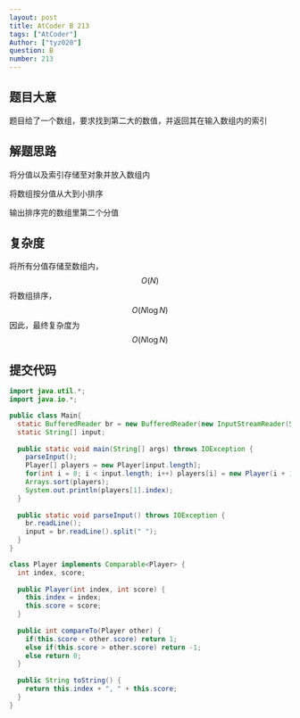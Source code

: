 ```yaml
---
layout: post
title: AtCoder B 213
tags: ["AtCoder"]
Author: ["tyz020"]
question: B
number: 213
---
```

## 题目大意

题目给了一个数组，要求找到第二大的数值，并返回其在输入数组内的索引

## 解题思路

将分值以及索引存储至对象并放入数组内

将数组按分值从大到小排序

输出排序完的数组里第二个分值

## 复杂度

将所有分值存储至数组内，
$$
O(N)
$$
将数组排序，
$$
O(N\log{N})
$$
因此，最终复杂度为
$$
O(N\log{N})
$$

## 提交代码

```java
import java.util.*;
import java.io.*;

public class Main{
  static BufferedReader br = new BufferedReader(new InputStreamReader(System.in));
  static String[] input;
  
  public static void main(String[] args) throws IOException {
    parseInput();
    Player[] players = new Player[input.length];
    for(int i = 0; i < input.length; i++) players[i] = new Player(i + 1, Integer.parseInt(input[i]));
    Arrays.sort(players);
    System.out.println(players[1].index);
  }
  
  public static void parseInput() throws IOException {
    br.readLine();
    input = br.readLine().split(" ");
  }
}

class Player implements Comparable<Player> {
  int index, score;
  
  public Player(int index, int score) {
    this.index = index;
    this.score = score;
  }
  
  public int compareTo(Player other) {
    if(this.score < other.score) return 1;
    else if(this.score > other.score) return -1;
    else return 0;
  }
  
  public String toString() {
    return this.index + ", " + this.score;
  }
}
```

